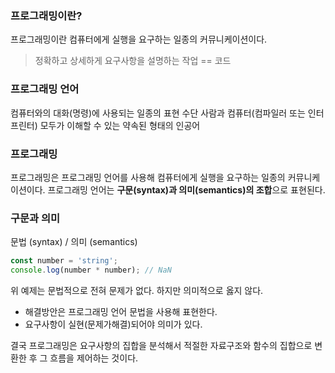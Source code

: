 ### 프로그래밍이란?
프로그래밍이란 컴퓨터에게 실행을 요구하는 일종의 커뮤니케이션이다.

>정확하고 상세하게 요구사항을 설명하는 작업 == 코드


### 프로그래밍 언어
컴퓨터와의 대화(명령)에 사용되는 일종의 표현 수단
사람과 컴퓨터(컴파일러 또는 인터프린터) 모두가 이해할 수 있는 약속된 형태의 인공어


### 프로그래밍
프로그래밍은 프로그래밍 언어를 사용해 컴퓨터에게 실행을 요구하는 일종의 커뮤니케이션이다.
프로그래밍 언어는 **구문(syntax)과 의미(semantics)의 조합**으로 표현된다.


### 구문과 의미
문법 (syntax) / 의미 (semantics)

```js
const number = 'string';
console.log(number * number); // NaN
```
위 예제는 문법적으로 전혀 문제가 없다. 하지만 의미적으로 옳지 않다.
- 해결방안은 프로그래밍 언어 문법을 사용해 표현한다.
- 요구사항이 실현(문제가해결)되어야 의미가 있다.

결국 프로그래밍은 요구사항의 집합을 분석해서 적절한 자료구조와 함수의 집합으로 변환한 후 그 흐름을 제어하는 것이다.
